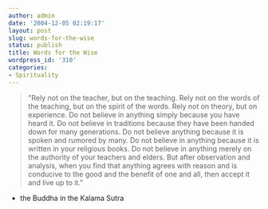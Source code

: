 ```yaml
---
author: admin
date: '2004-12-05 02:19:17'
layout: post
slug: words-for-the-wise
status: publish
title: Words for the Wise
wordpress_id: '310'
categories:
- Spirituality
---
```


> "Rely not on the teacher, but on the teaching. Rely not on the words
> of the teaching, but on the spirit of the words. Rely not on theory,
> but on experience. Do not believe in anything simply because you have
> heard it. Do not believe in traditions because they have been handed
> down for many generations. Do not believe anything because it is
> spoken and rumored by many. Do not believe in anything because it is
> written in your religious books. Do not believe in anything merely on
> the authority of your teachers and elders. But after observation and
> analysis, when you find that anything agrees with reason and is
> conducive to the good and the benefit of one and all, then accept it
> and live up to it."

- the Buddha in the Kalama Sutra
